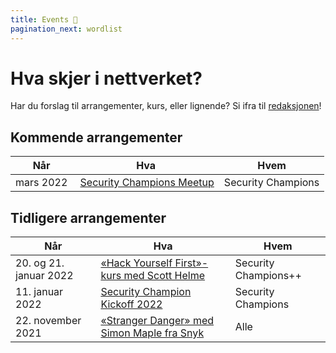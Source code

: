 ```yaml
---
title: Events 🎉
pagination_next: wordlist
---
```


# Hva skjer i nettverket?

Har du forslag til arrangementer, kurs, eller lignende? Si ifra til [redaksjonen](https://teamkatalog.intern.nav.no/team/b5915f11-0740-4a2e-b767-6ac5c407e9c7)!

## Kommende arrangementer

| Når       | Hva                                          | Hvem               |
| --------- | -------------------------------------------- | ------------------ |
| mars 2022 |  [Security Champions Meetup](2022-03-meetup) | Security Champions |

## Tidligere arrangementer

| Når                    | Hva                                                                      | Hvem                 |
| ---------------------- | ------------------------------------------------------------------------ | -------------------- |
| 20. og 21. januar 2022 | [«Hack Yourself First»-kurs med Scott Helme](2022-01-20-kurs-hyf)        | Security Champions++ |
| 11. januar 2022        | [Security Champion Kickoff 2022](2022-01-11-kickoff)                     | Security Champions   |
| 22. november 2021      | [«Stranger Danger» med Simon Maple fra Snyk](2021-11-22-stranger-danger) | Alle                 |
